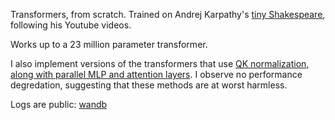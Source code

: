 Transformers, from scratch. Trained on Andrej Karpathy's [tiny
Shakespeare](https://raw.githubusercontent.com/karpathy/char-rnn/master/data/tinyshakespeare/input.txt), following his
Youtube videos. 

Works up to a 23 million parameter transformer. 

I also implement versions of the transformers that use [QK normalization, along with parallel MLP and attention layers](https://arxiv.org/abs/2302.05442). I observe no performance degredation, suggesting that these methods are at worst harmless. 

Logs are public: [wandb](https://wandb.ai/math-lm/shakespeare_characters/overview?workspace=user-zhangir-azerbayev)
